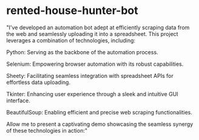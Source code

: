 # rented-house-hunter-bot

"I've developed an automation bot adept at efficiently scraping data from the web and seamlessly uploading it into a spreadsheet. This project leverages a combination of technologies, including:

Python: Serving as the backbone of the automation process.

Selenium: Empowering browser automation with its robust capabilities.

Sheety: Facilitating seamless integration with spreadsheet APIs for effortless data uploading.

Tkinter: Enhancing user experience through a sleek and intuitive GUI interface.

BeautifulSoup: Enabling efficient and precise web scraping functionalities.

Allow me to present a captivating demo showcasing the seamless synergy of these technologies in action:"
